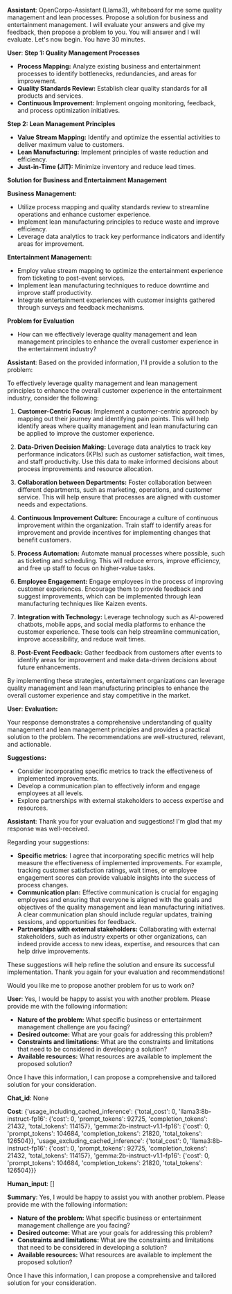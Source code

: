 **Assistant**: OpenCorpo-Assistant (Llama3), whiteboard for me some quality management and lean processes. Propose a solution for business and entertainment management. I will evaluate your answers and give my feedback, then propose a problem to you. You will answer and I will evaluate. Let's now begin. You have 30 minutes.

**User**: **Step 1: Quality Management Processes**

* **Process Mapping:** Analyze existing business and entertainment processes to identify bottlenecks, redundancies, and areas for improvement.
* **Quality Standards Review:** Establish clear quality standards for all products and services.
* **Continuous Improvement:** Implement ongoing monitoring, feedback, and process optimization initiatives.


**Step 2: Lean Management Principles**

* **Value Stream Mapping:** Identify and optimize the essential activities to deliver maximum value to customers.
* **Lean Manufacturing:** Implement principles of waste reduction and efficiency.
* **Just-in-Time (JIT):** Minimize inventory and reduce lead times.


**Solution for Business and Entertainment Management**

**Business Management:**

* Utilize process mapping and quality standards review to streamline operations and enhance customer experience.
* Implement lean manufacturing principles to reduce waste and improve efficiency.
* Leverage data analytics to track key performance indicators and identify areas for improvement.

**Entertainment Management:**

* Employ value stream mapping to optimize the entertainment experience from ticketing to post-event services.
* Implement lean manufacturing techniques to reduce downtime and improve staff productivity.
* Integrate entertainment experiences with customer insights gathered through surveys and feedback mechanisms.

**Problem for Evaluation**

* How can we effectively leverage quality management and lean management principles to enhance the overall customer experience in the entertainment industry?

**Assistant**: Based on the provided information, I'll provide a solution to the problem:

To effectively leverage quality management and lean management principles to enhance the overall customer experience in the entertainment industry, consider the following:

1. **Customer-Centric Focus:** Implement a customer-centric approach by mapping out their journey and identifying pain points. This will help identify areas where quality management and lean manufacturing can be applied to improve the customer experience.

2. **Data-Driven Decision Making:** Leverage data analytics to track key performance indicators (KPIs) such as customer satisfaction, wait times, and staff productivity. Use this data to make informed decisions about process improvements and resource allocation.

3. **Collaboration between Departments:** Foster collaboration between different departments, such as marketing, operations, and customer service. This will help ensure that processes are aligned with customer needs and expectations.

4. **Continuous Improvement Culture:** Encourage a culture of continuous improvement within the organization. Train staff to identify areas for improvement and provide incentives for implementing changes that benefit customers.

5. **Process Automation:** Automate manual processes where possible, such as ticketing and scheduling. This will reduce errors, improve efficiency, and free up staff to focus on higher-value tasks.

6. **Employee Engagement:** Engage employees in the process of improving customer experiences. Encourage them to provide feedback and suggest improvements, which can be implemented through lean manufacturing techniques like Kaizen events.

7. **Integration with Technology:** Leverage technology such as AI-powered chatbots, mobile apps, and social media platforms to enhance the customer experience. These tools can help streamline communication, improve accessibility, and reduce wait times.

8. **Post-Event Feedback:** Gather feedback from customers after events to identify areas for improvement and make data-driven decisions about future enhancements.

By implementing these strategies, entertainment organizations can leverage quality management and lean manufacturing principles to enhance the overall customer experience and stay competitive in the market.

**User**: **Evaluation:**

Your response demonstrates a comprehensive understanding of quality management and lean management principles and provides a practical solution to the problem. The recommendations are well-structured, relevant, and actionable.

**Suggestions:**

* Consider incorporating specific metrics to track the effectiveness of implemented improvements.
* Develop a communication plan to effectively inform and engage employees at all levels.
* Explore partnerships with external stakeholders to access expertise and resources.

**Assistant**: Thank you for your evaluation and suggestions! I'm glad that my response was well-received.

Regarding your suggestions:

* **Specific metrics:** I agree that incorporating specific metrics will help measure the effectiveness of implemented improvements. For example, tracking customer satisfaction ratings, wait times, or employee engagement scores can provide valuable insights into the success of process changes.
* **Communication plan:** Effective communication is crucial for engaging employees and ensuring that everyone is aligned with the goals and objectives of the quality management and lean manufacturing initiatives. A clear communication plan should include regular updates, training sessions, and opportunities for feedback.
* **Partnerships with external stakeholders:** Collaborating with external stakeholders, such as industry experts or other organizations, can indeed provide access to new ideas, expertise, and resources that can help drive improvements.

These suggestions will help refine the solution and ensure its successful implementation. Thank you again for your evaluation and recommendations!

Would you like me to propose another problem for us to work on?

**User**: Yes, I would be happy to assist you with another problem. Please provide me with the following information:

* **Nature of the problem:** What specific business or entertainment management challenge are you facing?
* **Desired outcome:** What are your goals for addressing this problem?
* **Constraints and limitations:** What are the constraints and limitations that need to be considered in developing a solution?
* **Available resources:** What resources are available to implement the proposed solution?

Once I have this information, I can propose a comprehensive and tailored solution for your consideration.

**Chat_id**: None

**Cost**: {'usage_including_cached_inference': {'total_cost': 0, 'llama3:8b-instruct-fp16': {'cost': 0, 'prompt_tokens': 92725, 'completion_tokens': 21432, 'total_tokens': 114157}, 'gemma:2b-instruct-v1.1-fp16': {'cost': 0, 'prompt_tokens': 104684, 'completion_tokens': 21820, 'total_tokens': 126504}}, 'usage_excluding_cached_inference': {'total_cost': 0, 'llama3:8b-instruct-fp16': {'cost': 0, 'prompt_tokens': 92725, 'completion_tokens': 21432, 'total_tokens': 114157}, 'gemma:2b-instruct-v1.1-fp16': {'cost': 0, 'prompt_tokens': 104684, 'completion_tokens': 21820, 'total_tokens': 126504}}}

**Human_input**: []

**Summary**: Yes, I would be happy to assist you with another problem. Please provide me with the following information:

* **Nature of the problem:** What specific business or entertainment management challenge are you facing?
* **Desired outcome:** What are your goals for addressing this problem?
* **Constraints and limitations:** What are the constraints and limitations that need to be considered in developing a solution?
* **Available resources:** What resources are available to implement the proposed solution?

Once I have this information, I can propose a comprehensive and tailored solution for your consideration.

